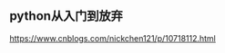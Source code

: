 ## python从入门到放弃
<https://www.cnblogs.com/nickchen121/p/10718112.html>

<!--stackedit_data:
eyJoaXN0b3J5IjpbLTE3NDQyNjU4NzVdfQ==
-->